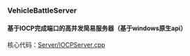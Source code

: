 ### VehicleBattleServer
#### 基于IOCP完成端口的高并发简易服务器（基于windows原生api）
核心代码：[Server/IOCPServer.cpp](Server/IOCPServer.cpp)
